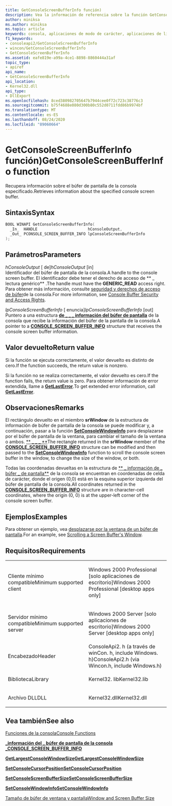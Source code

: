 ```yaml
---
title: GetConsoleScreenBufferInfo función)
description: Vea la información de referencia sobre la función GetConsoleScreenBufferInfo, que recupera información sobre el búfer de pantalla de la consola especificado.
author: miniksa
ms.author: miniksa
ms.topic: article
keywords: consola, aplicaciones de modo de carácter, aplicaciones de línea de comandos, aplicaciones de terminal, API de consola
f1_keywords:
- consoleapi2/GetConsoleScreenBufferInfo
- wincon/GetConsoleScreenBufferInfo
- GetConsoleScreenBufferInfo
ms.assetid: eafe819e-a99a-4ce1-8898-8860444a31af
topic_type:
- apiref
api_name:
- GetConsoleScreenBufferInfo
api_location:
- Kernel32.dll
api_type:
- DllExport
ms.openlocfilehash: 8ced380982705647b7944cee0f72c723c38776c3
ms.sourcegitcommit: b75f4688e080d300b80c552d0711fdd86b9974bf
ms.translationtype: MT
ms.contentlocale: es-ES
ms.lasthandoff: 08/24/2020
ms.locfileid: "89060664"
---
```

# <a name="getconsolescreenbufferinfo-function"></a><span data-ttu-id="6b91e-104">GetConsoleScreenBufferInfo función)</span><span class="sxs-lookup"><span data-stu-id="6b91e-104">GetConsoleScreenBufferInfo function</span></span>


<span data-ttu-id="6b91e-105">Recupera información sobre el búfer de pantalla de la consola especificado.</span><span class="sxs-lookup"><span data-stu-id="6b91e-105">Retrieves information about the specified console screen buffer.</span></span>

<a name="syntax"></a><span data-ttu-id="6b91e-106">Sintaxis</span><span class="sxs-lookup"><span data-stu-id="6b91e-106">Syntax</span></span>
------

```C
BOOL WINAPI GetConsoleScreenBufferInfo(
  _In_  HANDLE                      hConsoleOutput,
  _Out_ PCONSOLE_SCREEN_BUFFER_INFO lpConsoleScreenBufferInfo
);
```

<a name="parameters"></a><span data-ttu-id="6b91e-107">Parámetros</span><span class="sxs-lookup"><span data-stu-id="6b91e-107">Parameters</span></span>
----------

<span data-ttu-id="6b91e-108">*hConsoleOutput* \[ de\]</span><span class="sxs-lookup"><span data-stu-id="6b91e-108">*hConsoleOutput* \[in\]</span></span>  
<span data-ttu-id="6b91e-109">Identificador del búfer de pantalla de la consola.</span><span class="sxs-lookup"><span data-stu-id="6b91e-109">A handle to the console screen buffer.</span></span> <span data-ttu-id="6b91e-110">El identificador debe tener el derecho de acceso de \*\* \_ lectura genérico\*\* .</span><span class="sxs-lookup"><span data-stu-id="6b91e-110">The handle must have the **GENERIC\_READ** access right.</span></span> <span data-ttu-id="6b91e-111">Para obtener más información, consulte [seguridad y derechos de acceso de búfer](console-buffer-security-and-access-rights.md)de la consola.</span><span class="sxs-lookup"><span data-stu-id="6b91e-111">For more information, see [Console Buffer Security and Access Rights](console-buffer-security-and-access-rights.md).</span></span>

<span data-ttu-id="6b91e-112">*lpConsoleScreenBufferInfo* \[ enuncia\]</span><span class="sxs-lookup"><span data-stu-id="6b91e-112">*lpConsoleScreenBufferInfo* \[out\]</span></span>  
<span data-ttu-id="6b91e-113">Puntero a una estructura [**de \_ \_ \_ información del búfer de pantalla**](console-screen-buffer-info-str.md) de la consola que recibe la información del búfer de la pantalla de la consola.</span><span class="sxs-lookup"><span data-stu-id="6b91e-113">A pointer to a [**CONSOLE\_SCREEN\_BUFFER\_INFO**](console-screen-buffer-info-str.md) structure that receives the console screen buffer information.</span></span>

<a name="return-value"></a><span data-ttu-id="6b91e-114">Valor devuelto</span><span class="sxs-lookup"><span data-stu-id="6b91e-114">Return value</span></span>
------------

<span data-ttu-id="6b91e-115">Si la función se ejecuta correctamente, el valor devuelto es distinto de cero.</span><span class="sxs-lookup"><span data-stu-id="6b91e-115">If the function succeeds, the return value is nonzero.</span></span>

<span data-ttu-id="6b91e-116">Si la función no se realiza correctamente, el valor devuelto es cero.</span><span class="sxs-lookup"><span data-stu-id="6b91e-116">If the function fails, the return value is zero.</span></span> <span data-ttu-id="6b91e-117">Para obtener información de error extendida, llame a [**GetLastError**](https://msdn.microsoft.com/library/windows/desktop/ms679360).</span><span class="sxs-lookup"><span data-stu-id="6b91e-117">To get extended error information, call [**GetLastError**](https://msdn.microsoft.com/library/windows/desktop/ms679360).</span></span>

<a name="remarks"></a><span data-ttu-id="6b91e-118">Observaciones</span><span class="sxs-lookup"><span data-stu-id="6b91e-118">Remarks</span></span>
-------

<span data-ttu-id="6b91e-119">El rectángulo devuelto en el miembro **srWindow** de la estructura de información de búfer de pantalla de la consola se puede modificar y, a continuación, pasar a la función [**SetConsoleWindowInfo**](setconsolewindowinfo.md) para desplazarse por el búfer de pantalla de la ventana, para cambiar el tamaño de la ventana o ambos. [\*\* \_ \_ \_ \*\*](console-screen-buffer-info-str.md)</span><span class="sxs-lookup"><span data-stu-id="6b91e-119">The rectangle returned in the **srWindow** member of the [**CONSOLE\_SCREEN\_BUFFER\_INFO**](console-screen-buffer-info-str.md) structure can be modified and then passed to the [**SetConsoleWindowInfo**](setconsolewindowinfo.md) function to scroll the console screen buffer in the window, to change the size of the window, or both.</span></span>

<span data-ttu-id="6b91e-120">Todas las coordenadas devueltas en la estructura de [\*\* \_ información de \_ búfer \_ de pantalla\*\*](console-screen-buffer-info-str.md) de la consola se encuentran en coordenadas de celda de carácter, donde el origen (0,0) está en la esquina superior izquierda del búfer de pantalla de la consola.</span><span class="sxs-lookup"><span data-stu-id="6b91e-120">All coordinates returned in the [**CONSOLE\_SCREEN\_BUFFER\_INFO**](console-screen-buffer-info-str.md) structure are in character-cell coordinates, where the origin (0, 0) is at the upper-left corner of the console screen buffer.</span></span>

<a name="examples"></a><span data-ttu-id="6b91e-121">Ejemplos</span><span class="sxs-lookup"><span data-stu-id="6b91e-121">Examples</span></span>
--------

<span data-ttu-id="6b91e-122">Para obtener un ejemplo, vea [desplazarse por la ventana de un búfer de pantalla](scrolling-a-screen-buffer-s-window.md).</span><span class="sxs-lookup"><span data-stu-id="6b91e-122">For an example, see [Scrolling a Screen Buffer's Window](scrolling-a-screen-buffer-s-window.md).</span></span>

<a name="requirements"></a><span data-ttu-id="6b91e-123">Requisitos</span><span class="sxs-lookup"><span data-stu-id="6b91e-123">Requirements</span></span>
------------

<table>
<colgroup>
<col width="50%" />
<col width="50%" />
</colgroup>
<tbody>
<tr class="odd">
<td><p><span data-ttu-id="6b91e-124">Cliente mínimo compatible</span><span class="sxs-lookup"><span data-stu-id="6b91e-124">Minimum supported client</span></span></p></td>
<td><p><span data-ttu-id="6b91e-125">Windows 2000 Professional [solo aplicaciones de escritorio]</span><span class="sxs-lookup"><span data-stu-id="6b91e-125">Windows 2000 Professional [desktop apps only]</span></span></p></td>
</tr>
<tr class="even">
<td><p><span data-ttu-id="6b91e-126">Servidor mínimo compatible</span><span class="sxs-lookup"><span data-stu-id="6b91e-126">Minimum supported server</span></span></p></td>
<td><p><span data-ttu-id="6b91e-127">Windows 2000 Server [solo aplicaciones de escritorio]</span><span class="sxs-lookup"><span data-stu-id="6b91e-127">Windows 2000 Server [desktop apps only]</span></span></p></td>
</tr>
<tr class="odd">
<td><p><span data-ttu-id="6b91e-128">Encabezado</span><span class="sxs-lookup"><span data-stu-id="6b91e-128">Header</span></span></p></td>
<td><span data-ttu-id="6b91e-129">ConsoleApi2. h (a través de winCon. h, include Windows. h)</span><span class="sxs-lookup"><span data-stu-id="6b91e-129">ConsoleApi2.h (via Wincon.h, include Windows.h)</span></span></td>
</tr>
<tr class="even">
<td><p><span data-ttu-id="6b91e-130">Biblioteca</span><span class="sxs-lookup"><span data-stu-id="6b91e-130">Library</span></span></p></td>
<td><span data-ttu-id="6b91e-131">Kernel32. lib</span><span class="sxs-lookup"><span data-stu-id="6b91e-131">Kernel32.lib</span></span></td>
</tr>
<tr class="odd">
<td><p><span data-ttu-id="6b91e-132">Archivo DLL</span><span class="sxs-lookup"><span data-stu-id="6b91e-132">DLL</span></span></p></td>
<td><span data-ttu-id="6b91e-133">Kernel32.dll</span><span class="sxs-lookup"><span data-stu-id="6b91e-133">Kernel32.dll</span></span></td>
</tr>
<tr class="even">
</tr>
<tr class="odd">
</tr>
<tr class="even">
</tr>
</tbody>
</table>

## <a name="span-idsee_alsospansee-also"></a><span data-ttu-id="6b91e-134"><span id="see_also"></span>Vea también</span><span class="sxs-lookup"><span data-stu-id="6b91e-134"><span id="see_also"></span>See also</span></span>


[<span data-ttu-id="6b91e-135">Funciones de la consola</span><span class="sxs-lookup"><span data-stu-id="6b91e-135">Console Functions</span></span>](console-functions.md)

[<span data-ttu-id="6b91e-136">**\_información del \_ búfer de pantalla de la consola \_**</span><span class="sxs-lookup"><span data-stu-id="6b91e-136">**CONSOLE\_SCREEN\_BUFFER\_INFO**</span></span>](console-screen-buffer-info-str.md)

[<span data-ttu-id="6b91e-137">**GetLargestConsoleWindowSize**</span><span class="sxs-lookup"><span data-stu-id="6b91e-137">**GetLargestConsoleWindowSize**</span></span>](getlargestconsolewindowsize.md)

[<span data-ttu-id="6b91e-138">**SetConsoleCursorPosition**</span><span class="sxs-lookup"><span data-stu-id="6b91e-138">**SetConsoleCursorPosition**</span></span>](setconsolecursorposition.md)

[<span data-ttu-id="6b91e-139">**SetConsoleScreenBufferSize**</span><span class="sxs-lookup"><span data-stu-id="6b91e-139">**SetConsoleScreenBufferSize**</span></span>](setconsolescreenbuffersize.md)

[<span data-ttu-id="6b91e-140">**SetConsoleWindowInfo**</span><span class="sxs-lookup"><span data-stu-id="6b91e-140">**SetConsoleWindowInfo**</span></span>](setconsolewindowinfo.md)

[<span data-ttu-id="6b91e-141">Tamaño de búfer de ventana y pantalla</span><span class="sxs-lookup"><span data-stu-id="6b91e-141">Window and Screen Buffer Size</span></span>](window-and-screen-buffer-size.md)

 

 




